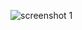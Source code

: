 ![screenshot 1](https://cloud.githubusercontent.com/assets/16939820/13905872/bf86c414-eef1-11e5-8862-ffc19e538027.png)
